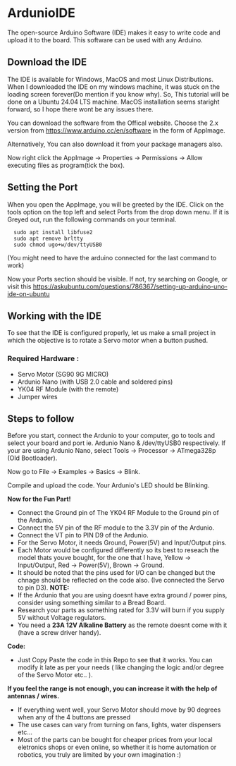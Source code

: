 
# ArdunioIDE

The open-source Arduino Software (IDE) makes it easy to write code and upload it to the board. This software can be used with any Arduino.


## Download the IDE

The IDE is available for Windows, MacOS and most Linux Distributions. When I downloaded the IDE on my windows machine, it was stuck on the loading screen forever(Do mention if you know why). So, This tutorial will be done on a Ubuntu 24.04 LTS machine. MacOS installation seems staright forward, so I hope there wont be any issues there.

You can download the software from the Offical website. Choose the 2.x version from https://www.arduino.cc/en/software in the form of AppImage.

Alternatively, You can also download it from your package managers also.

Now right click the AppImage -> Properties -> Permissions -> Allow executing files as program(tick the box).
## Setting the Port

When you open the AppImage, you will be greeted by the IDE. Click on the tools option on the top left and select Ports from the drop down menu. If it is Greyed out, run the following commands on your terminal.

```http
  sudo apt install libfuse2
  sudo apt remove brltty
  sudo chmod ugo+w/dev/ttyUSB0
```
(You might need to have the arduino connected for the last command to work)

Now your Ports section should be visible. If not, try searching on Google, or visit this https://askubuntu.com/questions/786367/setting-up-arduino-uno-ide-on-ubuntu
## Working with the IDE

To see that the IDE is configured properly, let us make a small project in which the objective is to rotate a Servo motor when a button pushed. 

### Required Hardware : 
- Servo Motor (SG90 9G MICRO)
- Ardunio Nano (with USB 2.0 cable and soldered pins)
- YK04 RF Module (with the remote)
- Jumper wires
## Steps to follow

Before you start, connect the Ardunio to your computer, go to tools and select your board and port ie. Ardunio Nano & /dev/ttyUSB0 respectively. If your are using Ardunio Nano, select Tools -> Processor -> ATmega328p (Old Bootloader).

Now go to File -> Examples -> Basics -> Blink.

Compile and upload the code. Your Ardunio's LED should be Blinking.

**Now for the Fun Part!**

- Connect the Ground pin of The YK04 RF Module to the Ground pin of the Ardunio.
- Connect the 5V pin of the RF module to the 3.3V pin of the Ardunio.
- Connect the VT pin to PIN D9 of the Ardunio.
- For the Servo Motor, it needs Ground, Power(5V) and Input/Output pins.
- Each Motor would be configured differently so its best to reseach the model thats youve bought, for the one that I have, Yellow -> Input/Output, Red -> Power(5V), Brown -> Ground.
- It should be noted that the pins used for I/O can be changed but the chnage should be reflected on the code also. (Ive connected the Servo to pin D3).
**NOTE:** 
- If the Ardunio that you are using doesnt have extra ground / power pins, consider using something similar to a Bread Board. 
- Research your parts as something rated for 3.3V will burn if you supply 5V without Voltage regulators.
- You need a **23A 12V Alkaline Battery** as the remote doesnt come with it (have a screw driver handy).

**Code:**

- Just Copy Paste the code in this Repo to see that it works. You can modify it late as per your needs ( like changing the logic and/or degree of the Servo Motor  etc.. ).

**If you feel the range is not enough, you can increase it with the help of antennas / wires.**

- If everything went well, your Servo Motor should move by 90 degrees when any of the 4 buttons are pressed
- The use cases can vary from turning on fans, lights, water dispensers etc...
- Most of the parts can be bought for cheaper prices from your local eletronics shops or even online, so whether it is home automation or robotics, you truly are limited by your own imagination :) 
